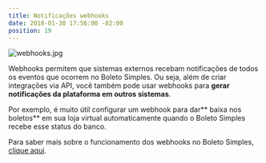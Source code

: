 ```yaml
---
title: Notificações webhooks
date: 2018-01-30 17:56:00 -02:00
position: 19
---
```


![webhooks.jpg](/uploads/webhooks.jpg)

Webhooks permitem que sistemas externos recebam notificações de todos os eventos que ocorrem no Boleto Simples.
Ou seja, além de criar integrações via API, você também pode usar webhooks para **gerar notificações da plataforma em outros sistemas**.

Por exemplo, é muito útil configurar um webhook para dar\*\* baixa nos boletos\*\* em sua loja virtual automaticamente quando o Boleto Simples recebe esse status do banco.

Para saber mais sobre o funcionamento dos webhooks no Boleto Simples, [clique aqui](https://api.boletosimples.com.br/webhooks/).